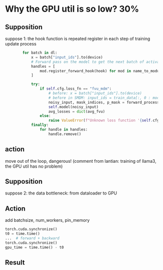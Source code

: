 # Why the GPU util is so low? 30%


## Supposition
suppose 1: the hook function is repeated register in each step of training update process

```python
        for batch in dl:
            x = batch["input_ids"].to(device)
            # Forward pass on the model to get the next batch of activations
            handles = [
                mod.register_forward_hook(hook) for mod in name_to_module.values()
            ]

            try:
                if self.cfg.loss_fn == "fvu_mdm":
                    # before: x = batch["input_ids"].to(device)
                    # before in SMDM: input_ids = train_data[:, 0 : model.config.block_size].contiguous()
                    noisy_input, mask_indices, p_mask = forward_process(x)
                    self.model(noisy_input)
                    avg_losses = dict(avg_fvu)
                else:
                    raise ValueError(f"Unknown loss function '{self.cfg.loss_fn}'")
            finally:
                for handle in handles:
                    handle.remove()
```


## action
move out of the loop, dangerous!
(comment from lantian: training of llama3, the GPU util has no problem)

## Supposition
suppose 2: the data bottleneck: from dataloader to GPU

## Action
add batchsize, num_workers, pin_memory

```python
torch.cuda.synchronize()
t0 = time.time()
...  # forward + backward
torch.cuda.synchronize()
gpu_time = time.time() - t0
```

## Result


